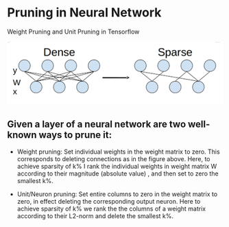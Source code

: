 # Pruning in Neural Network
Weight Pruning and Unit Pruning in Tensorflow

![alt text](https://github.com/rootally/Pruning-in-Neural-Network/blob/master/pruning.png)

## Given a layer of a neural network  are two well-known ways to prune it:
- Weight pruning: Set individual weights in the weight matrix to zero. This corresponds to deleting connections as in the figure above. Here, to achieve sparsity of k% I rank the individual weights in weight matrix W according to their magnitude (absolute value) , and then set to zero the smallest k%.

- Unit/Neuron pruning: Set entire columns to zero in the weight matrix to zero, in effect deleting the corresponding output neuron.
Here to achieve sparsity of k% we rank the the columns of a weight matrix according to their L2-norm  and delete the smallest k%.
